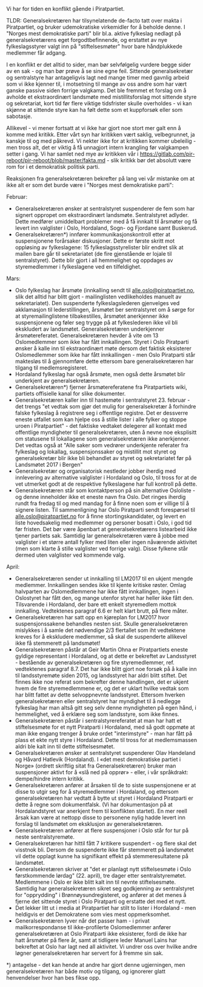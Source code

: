 Vi har for tiden en konflikt gående i Piratpartiet.

TLDR: Generalsekretæren har tilsynelatende de-facto tatt over makta i Piratpartiet, og bruker udemokratiske virkemidler for å beholde denne.  I "Norges mest demokratiske parti" blir bl.a. aktive fylkeslag nedlagt på generalsekretærens eget forgodtbefinnende, og erstattet av nye fylkeslagsstyrer valgt inn på "stiftelsesmøter" hvor bare håndplukkede medlemmer får adgang.

I en konflikt er det alltid to sider, man bør selvfølgelig vurdere begge sider av en sak - og man bør prøve å se sine egne feil.  Sittende generalsekretær og sentralstyre har antageligvis lagt ned mange timer med gavnlig arbeid som vi ikke kjenner til, i motsetning til mange av oss andre som har vært ganske passive siden forrige valgkamp.
Det ble fremmet et forslag om å avholde et ekstraordinært landsmøte med mistillitsforslag mot sittende styre og sekretariat, kort tid før flere viktige tidsfrister skulle overholdes - vi kan skjønne at sittende styre kan ha følt dette som et kuppforsøk eller som sabotasje.

Allikevel - vi mener fortsatt at vi ikke har gjort noe stort mer galt enn å komme med kritikk.  Etter vårt syn har kritikken vært saklig, velbegrunnet, ja kanskje til og med påkrevd.  Vi nekter ikke for at kritikken kommer ubeleilig - men tross alt, det er viktig å få unnagjort intern krangling før valgkampen setter i gang.   Vi har samlet ned mye av kritikken vår i https://gitlab.com/pir-reboot/pir-reboot/blob/master/fakta.md - slik kritikk bør det absolutt være rom for i et demokratisk politisk parti.

Reaksjonen fra generalsekretæren bekrefter på lang vei vår mistanke om at ikke alt er som det burde være i "Norges mest demokratiske parti":

Februar:
 * Generalsekretæren ønsker at sentralstyret suspenderer de fem som har signert oppropet om ekstraordinært landsmøte.  Sentralstyret adlyder.  Dette medfører umiddelbart problemer med å få innkalt til årsmøter og få levert inn valglister i Oslo, Hordaland, Sogn- og Fjordane samt Buskerud.
 * Generalsekretæren*) innfører kommunikasjonskontroll etter at suspensjonene forårsaker diskusjoner.  Dette er første skritt mot oppløsing av fylkeslagene: 15 fylkeslagsstyrelister blir endret slik at mailen bare går til sekretariatet (de fire gjenstående er lojale til sentralstyret).  Dette blir gjort i all hemmelighet og oppdages av styremedlemmer i fylkeslagene ved en tilfeldighet.

Mars:
 * Oslo fylkeslag har årsmøte (innkalling sendt til alle.oslo@piratpartiet.no, slik det alltid har blitt gjort - mailinglisten vedlikeholdes manuelt av sekretariatet).  Den suspenderte fylkeslagslederen gjenvelges ved akklamasjon til lederstillingen, årsmøtet ber sentralstyret om å sørge for at styremailinglistene tilbakestilles, årsmøtet anerkjenner ikke suspensjonene og føler seg trygge på at fylkeslederen ikke vil bli ekskludert av landsmøtet.  Generalsekretæren underkjenner årsmøtereferatet.  Generalsekretæren hevder å vite om 13 Oslomedlemmer som ikke har fått innkallingen.  Styret i Oslo Piratparti ønsker å kalle inn til ekstraordinært møte dersom det faktisk eksisterer Oslomedlemmer som ikke har fått innkallingen - men Oslo Piratparti står maktesløs til å gjennomføre dette ettersom bare generalsekretæren har tilgang til medlemsregisteret.
 * Hordaland fylkeslag har også årsmøte, men også dette årsmøtet blir underkjent av generalsekretæren.
 * Generalsekretæren*) fjerner årsmøtereferatene fra Piratpartiets wiki, partiets offisielle kanal for slike dokumenter.
 * Generalsekretæren kaller inn til hastemøte i sentralstyret 23. februar - det trengs "et vedtak som gjør det mulig for generalsekretær å forhindre falske fylkeslag å registrere seg i offentlige registre. Det er dessverre eneste utfallet som kan hjelpe oss å stille lister i alle fylker og stoppe uroen i Piratpartiet" - det faktiske vedtaket delegerer all kontakt med offentlige myndigheter til generalsekretæren, uten å nevne noe eksplisitt om statusene til lokallagene som generalsekretæren ikke anerkjenner.  Det vedtas også at "Alle saker som vedrører underkjente referater fra fylkeslag og lokallag, suspensjonssaker og mistillit mot styret og generalsekretær blir ikke bli behandlet av styret og sekretariatet før på Landsmøtet 2017 i Bergen"
 * Generalsekretær og organisatorisk nestleder jobber iherdig med innlevering av alternative valglister i Hordaland og Oslo, til tross for at de vet utmerket godt at de respektive fylkeslagene har full kontroll på dette.
 * Generalsekretæren står som kontaktperson på sin alternative Osloliste - og denne inneholder ikke et eneste navn fra Oslo.  Det ringes iherdig rundt fra fredag til og med mandag for å finne noen som er villige til å signere listen.  Til sammenligning har Oslo Piratparti sendt forespørsel til alle.oslo@piratpartiet.no for å finne stortingskandidater, og levert en liste hovedsakelig med medlemmer og personer bosatt i Oslo, i god tid før fristen.  Det bør være åpenbart at generalsekretærens listearbeid ikke tjener partiets sak. Samtidig lar generalsekretæren være å jobbe med valglister i et større antall fylker med liten eller ingen nåværende aktivitet (men som klarte å stille valglister ved forrige valg). Disse fylkene står dermed uten valglister ved kommende valg.

April:
 * Generalsekretæren sender ut innkalling til LM2017 til en ukjent mengde medlemmer.  Innkallingen sendes ikke til kjente kritiske røster.  Omlag halvparten av Oslomedlemmene har ikke fått innkallingen, ingen i Oslostyret har fått den, og mange utenfor styret har heller ikke fått den.  Tilsvarende i Hordaland, der bare ett enkelt styremedlem mottok innkalling.  Vedtektenes paragraf 6.6 er helt klart brutt, på flere måter.
 * Generalsekretæren har satt opp en kjøreplan for LM2017 hvor suspensjonssakene behandles nesten sist.  Skulle generalsekretæren mislykkes i å samle det nødvendige 2/3  flertallet som iht vedtektene kreves for å ekskludere medlemmer, så skal de suspenderte allikevel ikke få stemmerett på landsmøtet!
 * Generalsekretæren påstår at Geir Martin Ohna er Piratpartiets eneste gyldige representant i Hordaland, og at dette er bekreftet av Landsstyret - bestående av generalsekretæren og fire styremedlemmer, ref. vedtektenes paragraf 8.7.  Det har ikke blitt gjort noe forsøk på å kalle inn til landsstyremøte siden 2015, og landsstyret har aldri blitt stiftet.  Det finnes ikke noe referat som bekrefter denne handlingen, det er ukjent hvem de fire styremedlemmene er, og det er uklart hvilke vedtak som har blitt fattet av dette selvoppnevnte landsstyret.  Ettersom hverken generalsekretæren eller sentralstyret har myndighet til å nedlegge fylkeslag har man altså gitt seg selv denne myndigheten på egen hånd, i hemmelighet, ved å erklære seg som landsstyre, som ikke finnes.
 * Generalsekretæren påstår i sentralstyrereferatet at man har hatt et stiftelsesmøte for et nytt Piratparti i Hordaland, med så godt oppmøte at man ikke engang trenger å bruke ordet "interimstyre" - man har fått på plass et ekte nytt styre i Hordaland.  Dette til tross for at medlemsmassen aldri ble kalt inn til dette stiftelsesmøtet.
 * Generalsekretæren ønsker at sentralstyret suspenderer Olav Handeland og Håvard Hatlevik (Hordaland).  I «det mest demokratiske partiet i Norge» (ordrett skriftlig sitat fra Generalsekretæren) bruker man suspensjoner aktivt for å «slå ned på opprør» - eller, i vår språkdrakt: dempe/hindre intern kritikk.
 * Generalsekretæren anfører at årsaken til de to siste suspensjonene er at disse to utgir seg for å styremedlemmer i Hordaland, og ettersom generalsekretæren har vedtatt å bytte ut styret i Hordaland Piratparti er dette å regne som dokumentfalsk. (Vi har dokumentasjon på at Hordalandstyret var anerkjent frem til konflikten startet).  En mer reell årsak kan være at nettopp disse to personene nylig hadde levert inn forslag til landsmøtet om eksklusjon av generalsekretæren.
 * Generalsekretæren anfører at flere suspensjoner i Oslo står for tur på neste sentralstyremøte.
 * Generalsekretæren har hittil fått 7 kritikere suspendert - og flere skal det visstnok bli. Dersom de suspenderte ikke får stemmerett på landsmøtet vil dette opplagt kunne ha signifikant effekt på stemmeresultatene på landsmøtet.
 * Generalsekretæren skriver at "det er planlagt nytt stiftelsesmøte i Oslo førstkommende lørdag" (22. april), tre dager etter sentralstyremøtet.  Medlemmene i Oslo er ikke blitt kalt inn til nevnte stiftelsesmøte.  Samtidig har generalsekretæren sikret seg godkjenning av sentralstyret for "opprydding" i Brønnøysundregisteret, og anfører at det menes å fjerne det sittende styret i Oslo Piratparti og erstatte det med et nytt.
 * Det lekker litt ut i media at Piratpartiet har stilt to lister i Hordaland - men heldigvis er det Demokratene som vies mest oppmerksomhet.
 * Generalsekretæren lyver når det passer ham - i privat mailkorrespondanse til ikke-profilerte Oslomedlemmer anfører generalsekretæren at Oslo Piratparti ikke eksisterer, fordi de ikke har hatt årsmøter på flere år, samt at tidligere leder Manuel Lains har bekreftet at Oslo har lagt ned all aktivitet.  Vi undrer oss over hvilke andre løgner generalsekretæren har servert for å fremme sin sak.

*) antagelse - det kan hende at andre har gjort denne ugjerningen, men generalsekretæren har både motiv og tilgang, og ignorerer glatt henvendelser hvor han bes fikse opp.

